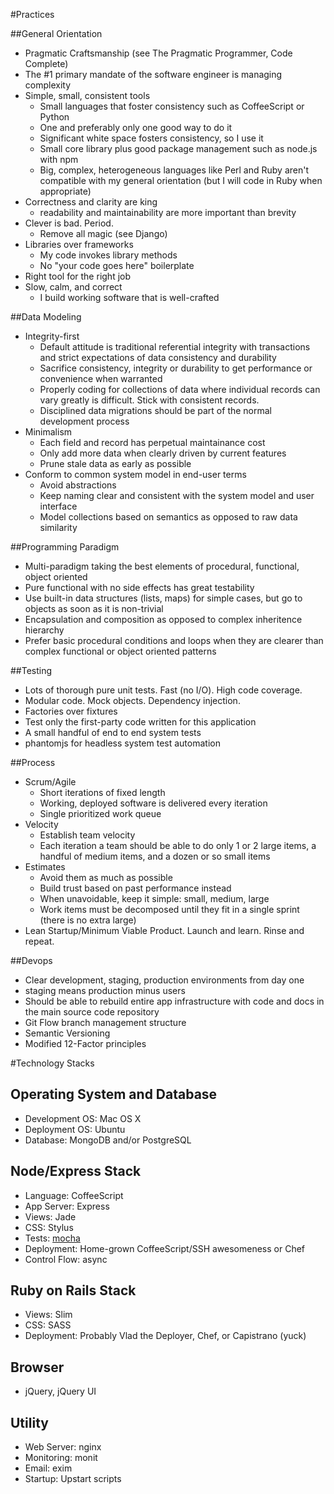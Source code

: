 #Practices

##General Orientation

* Pragmatic Craftsmanship (see The Pragmatic Programmer, Code Complete)
* The #1 primary mandate of the software engineer is managing complexity
* Simple, small, consistent tools
    * Small languages that foster consistency such as CoffeeScript or Python
    * One and preferably only one good way to do it
    * Significant white space fosters consistency, so I use it
    * Small core library plus good package management such as node.js with npm
    * Big, complex, heterogeneous languages like Perl and Ruby aren't compatible with my general orientation (but I will code in Ruby when appropriate)
* Correctness and clarity are king
    * readability and maintainability are more important than brevity
* Clever is bad. Period.
    * Remove all magic (see Django)
* Libraries over frameworks
    * My code invokes library methods
    * No "your code goes here" boilerplate
* Right tool for the right job
* Slow, calm, and correct
    * I build working software that is well-crafted

##Data Modeling

* Integrity-first
    * Default attitude is traditional referential integrity with transactions and strict expectations of data consistency and durability
    * Sacrifice consistency, integrity or durability to get performance or convenience when warranted
    * Properly coding for collections of data where individual records can vary greatly is difficult. Stick with consistent records.
    * Disciplined data migrations should be part of the normal development process
* Minimalism
    * Each field and record has perpetual maintainance cost
    * Only add more data when clearly driven by current features
    * Prune stale data as early as possible
* Conform to common system model in end-user terms
    * Avoid abstractions
    * Keep naming clear and consistent with the system model and user interface
    * Model collections based on semantics as opposed to raw data similarity

##Programming Paradigm

* Multi-paradigm taking the best elements of procedural, functional, object oriented
* Pure functional with no side effects has great testability
* Use built-in data structures (lists, maps) for simple cases, but go to objects as soon as it is non-trivial
* Encapsulation and composition as opposed to complex inheritence hierarchy
* Prefer basic procedural conditions and loops when they are clearer than complex functional or object oriented patterns

##Testing

* Lots of thorough pure unit tests. Fast (no I/O). High code coverage.
* Modular code. Mock objects. Dependency injection.
* Factories over fixtures
* Test only the first-party code written for this application
* A small handful of end to end system tests
* phantomjs for headless system test automation

##Process

* Scrum/Agile
    * Short iterations of fixed length
    * Working, deployed software is delivered every iteration
    * Single prioritized work queue
* Velocity
    * Establish team velocity
    * Each iteration a team should be able to do only 1 or 2 large items, a handful of medium items, and a dozen or so small items
* Estimates
    * Avoid them as much as possible
    * Build trust based on past performance instead
    * When unavoidable, keep it simple: small, medium, large
    * Work items must be decomposed until they fit in a single sprint (there is no extra large)
* Lean Startup/Minimum Viable Product. Launch and learn. Rinse and repeat.

##Devops

* Clear development, staging, production environments from day one
* staging means production minus users
* Should be able to rebuild entire app infrastructure with code and docs in the main source code repository
* Git Flow branch management structure
* Semantic Versioning
* Modified 12-Factor principles

#Technology Stacks

## Operating System and Database

* Development OS: Mac OS X
* Deployment OS: Ubuntu
* Database: MongoDB and/or PostgreSQL

## Node/Express Stack

* Language: CoffeeScript
* App Server: Express
* Views: Jade
* CSS: Stylus
* Tests: [mocha](http://visionmedia.github.com/mocha/)
* Deployment: Home-grown CoffeeScript/SSH awesomeness or Chef
* Control Flow: async

## Ruby on Rails Stack

* Views: Slim
* CSS: SASS
* Deployment: Probably Vlad the Deployer, Chef, or Capistrano (yuck)

## Browser

* jQuery, jQuery UI

## Utility

* Web Server: nginx
* Monitoring: monit
* Email: exim
* Startup: Upstart scripts